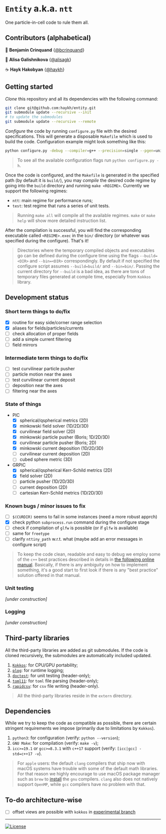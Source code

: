 # `Entity` a.k.a. `ntt`
One particle-in-cell code to rule them all.

## Contributors (alphabetical)

🍵 __Benjamin Crinquand__ {[@bcrinquand](https://github.com/bcrinquand)}

🧋 __Alisa Galishnikova__ {[@alisagk](https://github.com/alisagk)}

☕ __Hayk Hakobyan__ {[@haykh](https://github.com/haykh)}

## Getting started

_Clone_ this repository and all its dependencies with the following command:

```sh
git clone git@github.com:haykh/entity.git
git submodule update --recursive --init
# to update the submodules
git submodule update --recursive --remote
```

_Configure_ the code by running `configure.py` file with the desired specifications. This will generate a disposable `Makefile` which is used to build the code. Configuration example might look something like this:

```sh
python configure.py -debug --compiler=g++ --precision=single --pgen=unit/boris
```

> To see all the available configuration flags run `python configure.py -h`.

Once the code is configured, and the `Makefile` is generated in the specified path (by default it is `build/`), you may _compile_ the desired code regime by going into the `build` directory and running `make <REGIME>`. Currently we support the following regimes:

* `ntt`: main regime for performance runs;
* `test`: test regime that runs a series of unit tests.

> Running `make all` will compile all the available regimes. `make` or `make help` will show more detailed instruction list.

After the compilation is successful, you will find the corresponding executable called `<REGIME>.exec` in the `bin/` directory (or whatever was specified during the configure). That's it!

> Directories where the temporary compiled objects and executables go can be defined during the configure time using the flags `--build=<DIR>` and `--bin=<DIR>` correspondingly. By default if not specified the configure script assumes `--build=build/` and `--bin=bin/`. Passing the current directory for `--build` is a bad idea, as there are tons of temporary files generated at compile time, especially from `Kokkos` library.  

## Development status

### Short term things to do/fix

  - [x] routine for easy side/corner range selection
  - [x] aliases for fields/particles/currents
  - [ ] check allocation of proper fields
  - [ ] add a simple current filtering
  - [ ] field mirrors

### Intermediate term things to do/fix

  - [ ] test curvilinear particle pusher
  - [ ] particle motion near the axes
  - [ ] test curvilinear current deposit
  - [ ] deposition near the axes
  - [ ] filtering near the axes

### State of things

* PIC
  - [x] spherical/qspherical metrics (2D)
  - [x] minkowski field solver (1D/2D/3D)
  - [x] curvilinear field solver (2D)
  - [x] minkowski particle pusher (Boris; 1D/2D/3D)
  - [x] curvilinear particle pusher (Boris; 2D)
  - [x] minkowski current deposition (1D/2D/3D)
  - [ ] curvilinear current deposition (2D)
  - [ ] cubed sphere metric (3D)
* GRPIC
  - [x] spherical/qspherical Kerr-Schild metrics (2D)
  - [x] field solver (2D)
  - [ ] particle pusher (1D/2D/3D)
  - [ ] current deposition (2D)
  - [ ] cartesian Kerr-Schild metrics (1D/2D/3D)

### Known bugs / minor issues to fix

- [ ] `$(CURDIR)` seems to fail in some instances (need a more robust apprch)
- [x] check python `subprocess.run` command during the configure stage
- [ ] check if compilation of `glfw` is possible (or if `glfw` is available)
- [ ] same for `freetype`
- [ ] clarify `nttiny_path` w.r.t. what (maybe add an error messages in configure script)

> To keep the code clean, readable and easy to debug we employ some of the `c++` best practices described in details in [the following online manual](https://www.learncpp.com/). Basically, if there is any ambiguity on how to implement something, it's a good start to first look if there is any "best practice" solution offered in that manual.

### Unit testing

_[under construction]_

### Logging

_[under construction]_

## Third-party libraries

All the third-party libraries are added as git submodules. If the code is cloned recursively, the submodules are automatically included updated.

1. [`Kokkos`](https://github.com/kokkos/kokkos/): for CPU/GPU portability;
2. [`plog`](https://github.com/SergiusTheBest/plog): for runtime logging;
3. [`doctest`](https://github.com/doctest/doctest): for unit testing (header-only);
4. [`toml11`](https://github.com/ToruNiina/toml11): for `toml` file parsing (header-only);
5. [`rapidcsv`](https://github.com/d99kris/rapidcsv): for `csv` file writing (header-only).

> All the third-party libraries reside in the `extern` directory.

## Dependencies

While we try to keep the code as compatible as possible, there are certain stringent requirements we impose (primarily due to limitations by `Kokkos`).

1. `python3`: for configuration (verify: `python --version`);
2. `GNU Make`: for compilation (verify: `make -v`);
3. `icc>=19.1` or `gcc>=8.3.1` with `c++17` support (verify: `[icc|gcc] -std=c++17 -v`).

> For `apple` users: the default `clang` compilers that ship now with macOS systems have trouble with some of the default math libraries. For that reason we highly encourage to use macOS package manager such as `brew` to [install](https://formulae.brew.sh/formula/gcc) the `gnu` compilers. `clang` also does not natively support `OpenMP`, while `gcc` compilers have no problem with that.

## To-do architecture-wise

- [ ] offset views are possible with `kokkos` in [experimental branch](https://github.com/kokkos/kokkos/wiki/Offset-View)

---

[![License](https://img.shields.io/badge/License-BSD%203--Clause-blue.svg)](https://opensource.org/licenses/BSD-3-Clause)
